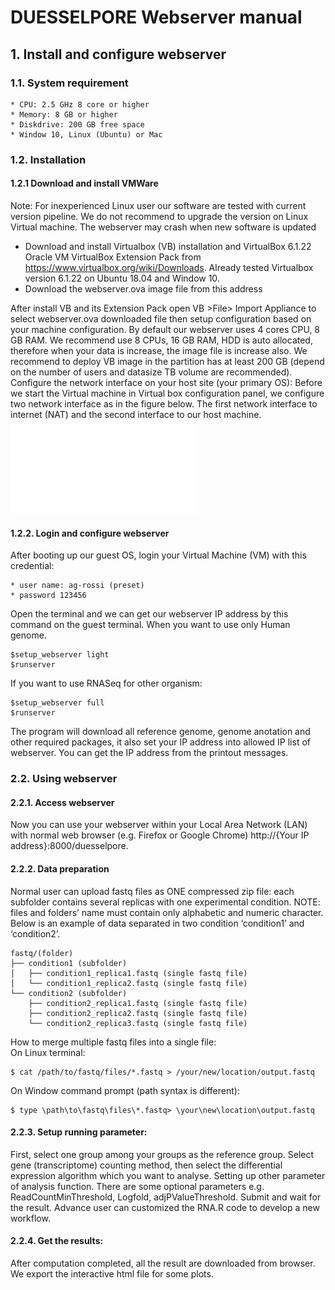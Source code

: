 # DUESSELPORE Webserver manual

## 1. Install and configure webserver
### 1.1. System requirement
    * CPU: 2.5 GHz 8 core or higher
    * Memory: 8 GB or higher
    * Diskdrive: 200 GB free space
    * Window 10, Linux (Ubuntu) or Mac

### 1.2. Installation
#### 1.2.1 Download and install VMWare
Note: For inexperienced Linux user our software are tested with current version pipeline. We do not recommend to upgrade the version on Linux Virtual machine. The webserver may crash when new software is updated<br>

* Download and install Virtualbox (VB) installation and VirtualBox 6.1.22 Oracle VM VirtualBox Extension Pack from https://www.virtualbox.org/wiki/Downloads. Already tested Virtualbox version 6.1.22 on Ubuntu 18.04 and Window 10.<br>
* Download the webserver.ova image file from this address<br>

After install VB and its Extension Pack open VB >File> Import Appliance to select  webserver.ova downloaded file then setup configuration based on your machine configuration.
By default our webserver uses 4 cores CPU, 8 GB RAM. We recommend use 8 CPUs, 16 GB RAM, HDD is auto allocated, therefore when your data is increase, the image file is increase also. We recommend to deploy VB image in the partition has at least 200 GB (depend on the number of users and datasize TB volume are recommended).
Configure the network interface on your host site (your primary OS):
Before we start the Virtual machine in Virtual box configuration panel, we configure two network interface as in the figure below. The first network interface to internet (NAT) and the second interface to our host machine.<br>
![Network ](img/network_interface.pdf)



#### 1.2.2. Login and configure webserver
After booting up our guest OS, login your Virtual Machine (VM) with this credential:<br> 
```
* user name: ag-rossi (preset)
* password 123456
```
Open the terminal and we can get our webserver IP address by this command on the guest terminal. When you want to use only Human genome.
```console
$setup_webserver light
$runserver
```
If you want to use RNASeq for other organism: 

```console
$setup_webserver full
$runserver
```
The program will download all reference genome, genome anotation and other required packages, it also set your IP address into allowed IP list of webserver. You can get the IP address from the printout messages.

### 2.2. Using webserver
#### 2.2.1. Access webserver
Now you can use your webserver within your Local Area Network (LAN) with normal web browser (e.g. Firefox or Google Chrome) http://{Your IP address}:8000/duesselpore.

#### 2.2.2. Data preparation
Normal user can upload fastq files as ONE compressed zip file: each subfolder contains several replicas with one experimental condition.
NOTE: files and folders’ name must contain only alphabetic and numeric character.
Below is an example of data separated in two condition ‘condition1’ and ‘condition2’.
```
fastq/(folder)
├── condition1 (subfolder)
│   ├── condition1_replica1.fastq (single fastq file)
│   └── condition1_replica2.fastq (single fastq file)
└── condition2 (subfolder)
    ├── condition2_replica1.fastq (single fastq file)
    ├── condition2_replica2.fastq (single fastq file)
    └── condition2_replica3.fastq (single fastq file)
```
How to merge multiple fastq files into a single file:<br>
On Linux terminal:
```console
$ cat /path/to/fastq/files/*.fastq > /your/new/location/output.fastq
```   
On Window command prompt (path syntax is different):
```console
$ type \path\to\fastq\files\*.fastq> \your\new\location\output.fastq
```
#### 2.2.3. Setup running parameter:
First, select one group among your groups as the reference group. Select gene (transcriptome) counting method, then select the differential expression algorithm which you want to analyse. 
Setting up other parameter of analysis function. There are some optional parameters e.g. ReadCountMinThreshold, Logfold, adjPValueThreshold. Submit and wait for the result. 
Advance user can customized the RNA.R code to develop a new workflow.


#### 2.2.4. Get the results:
After computation completed, all the result are downloaded from browser. We export the interactive html file for some plots.
